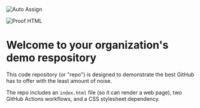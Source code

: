 ![Auto Assign](https://github.com/SP-5-Blue-DynamicGroceryList/demo-repository/actions/workflows/auto-assign.yml/badge.svg)

![Proof HTML](https://github.com/SP-5-Blue-DynamicGroceryList/demo-repository/actions/workflows/proof-html.yml/badge.svg)

# Welcome to your organization's demo respository
This code repository (or "repo") is designed to demonstrate the best GitHub has to offer with the least amount of noise.

The repo includes an `index.html` file (so it can render a web page), two GitHub Actions workflows, and a CSS stylesheet dependency.
